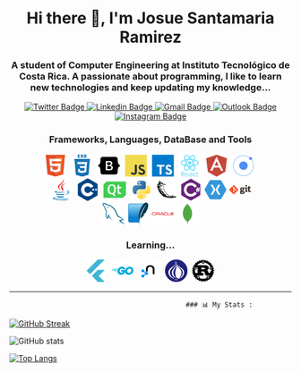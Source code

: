 <div id="header" align="center">
    <h1 align="center">Hi there 👋, I'm Josue Santamaria Ramirez</h1>    
    <h3 align="center">A student of Computer Engineering at Instituto Tecnológico de Costa Rica. A passionate about programming, 
                    I like to learn new technologies and keep updating my knowledge...</h3>
</div>

<div id="badges" align="center">
    <a href="https://twitter.com/SantaMix728" target="_blank">
        <img src="(https://img.shields.io/badge/Twitter-1DA1F2?style=for-the-badge&logo=twitter&logoColor=whit)"width="40" height="40"
            alt="Twitter Badge" />
    </a>
    <a href="https://www.linkedin.com/in/josu%C3%A9-santamar%C3%ADa-ram%C3%ADrez-6b8a49173/" target="_blank">
        <img src="(https://img.shields.io/badge/LinkedIn-0077B5?style=for-the-badge&logo=linkedin&logoColor=white)"width="40" height="40"
            alt="Linkedin Badge" />
    </a>
    <a href="jsantamariar.ce@gmail.com" target="_blank">
        <img src="https://img.shields.io/badge/Gmail-D14836?style=for-the-badge&logo=gmail&logoColor=white" width="40" height="40"
            alt="Gmail Badge" />
    </a>
    </a>
    <a href="gabosr16@estudiantec.cr" target="_blank">
        <img src="(https://img.shields.io/badge/Microsoft_Outlook-0078D4?style=for-the-badge&logo=microsoft-outlook&logoColor=white)"width="40" height="40"
            alt="Outlook Badge" />
    </a>
    <a href="https://www.instagram.com/santamix728/" target="_blank">
        <img src="(https://img.shields.io/badge/Instagram-E4405F?style=for-the-badge&logo=instagram&logoColor=white)"width="40" height="40"
            alt="Instagram Badge" />
    </a>


</div>

<div align="Center">
    <h3>Frameworks, Languages, DataBase and Tools</h3>
    <div>
        <img src="https://github.com/devicons/devicon/blob/master/icons/html5/html5-original.svg" title="HTML5" alt="HTML" width="40" height="40"/>&nbsp;
        <img src="https://github.com/devicons/devicon/blob/master/icons/css3/css3-plain-wordmark.svg"  title="CSS3" alt="CSS" width="40" height="40"/>&nbsp;
        <img src="https://github.com/devicons/devicon/blob/master/icons/bootstrap/bootstrap-plain.svg" title="Bootstrap" alt="Bootstrap" width="40" height="40"/>&nbsp;
        <img src="https://github.com/devicons/devicon/blob/master/icons/javascript/javascript-original.svg" title="JavaScript" alt="JavaScript" width="40" height="40"/>&nbsp;
        <img src="https://github.com/devicons/devicon/blob/master/icons/typescript/typescript-plain.svg" title="TypeScript" alt="TypeScript" width="40" height="40"/>&nbsp;
        <img src="https://github.com/devicons/devicon/blob/master/icons/react/react-original-wordmark.svg" title="React" alt="React" width="40" height="40"/>&nbsp;
        <img src="https://github.com/devicons/devicon/blob/master/icons/angularjs/angularjs-plain.svg" title="React" alt="React" width="40" height="40"/>&nbsp;
        <img src="https://github.com/devicons/devicon/blob/master/icons/ionic/ionic-original.svg" title="Ionic" alt="Ionic" width="40" height="40"/>&nbsp;
      </div>
      <div>
        <img src="https://github.com/devicons/devicon/blob/master/icons/java/java-original.svg" title="Java" alt="Java" width="40" height="40"/>&nbsp;
        <img src="https://github.com/devicons/devicon/blob/master/icons/cplusplus/cplusplus-plain.svg" title="C++" alt="C++" width="40" height="40"/>&nbsp;
        <img src="https://github.com/devicons/devicon/blob/master/icons/qt/qt-original.svg" title="QT" alt="QT" width="40" height="40"/>&nbsp;
        <img src="https://github.com/devicons/devicon/blob/master/icons/python/python-original.svg" title="Python" **alt="Python" width="40" height="40"/>
        <img src="https://github.com/devicons/devicon/blob/master/icons/flask/flask-original.svg" title="Flask" **alt="Flask" width="40" height="40"/>
        <img src="https://github.com/devicons/devicon/blob/master/icons/csharp/csharp-plain.svg" title="C#" **alt="C#" width="40" height="40"/>
        <img src="https://github.com/devicons/devicon/blob/master/icons/xamarin/xamarin-original.svg" title="Xamarin" **alt="Xamarin" width="40" height="40"/>
        <img src="https://github.com/devicons/devicon/blob/master/icons/git/git-original-wordmark.svg" title="Git" **alt="Git" width="40" height="40"/>
      </div>
      <div>
        <img src="https://github.com/devicons/devicon/blob/master/icons/mysql/mysql-plain.svg" title="MySql" **alt="MySql" width="40" height="40"/>
        <img src="https://github.com/devicons/devicon/blob/master/icons/sqlite/sqlite-original.svg" title="Sqlite" **alt="Sqlite" width="40" height="40"/>
        <img src="https://github.com/devicons/devicon/blob/master/icons/oracle/oracle-original.svg" title="Oracle" **alt="Oracle" width="40" height="40"/>
        <img src="https://github.com/devicons/devicon/blob/master/icons/mongodb/mongodb-plain.svg" title="Mongodb" **alt="Mongodb" width="40" height="40"/>
      </div>
</div>

<div align="Center">
    <h3>Learning...</h3>
    <div>
        <img src="https://github.com/devicons/devicon/blob/master/icons/flutter/flutter-plain.svg" title="Flutter" alt="Flutter" width="40" height="40"/>&nbsp;
        <img src="https://github.com/devicons/devicon/blob/master/icons/go/go-original-wordmark.svg"  title="GO" alt="GO" width="40" height="40"/>&nbsp;
        <img src="https://github.com/devicons/devicon/blob/master/icons/neo4j/neo4j-original.svg" title="Neo4j" alt="Neo4j" width="40" height="40"/>&nbsp;
        <img src="https://github.com/devicons/devicon/blob/master/icons/perl/perl-original.svg" title="Perk" alt="Perl" width="40" height="40"/>&nbsp;
        <img src="https://github.com/devicons/devicon/blob/master/icons/rust/rust-plain.svg" title="Rust" alt="Rust" width="40" height="40"/>&nbsp;
      </div>
</div>

---

                                                ### 📊 My Stats :

[![GitHub Streak](http://github-readme-streak-stats.herokuapp.com?user=Santamix728&theme=dark&hide_border=true)](https://git.io/streak-stats)

![GitHub stats](https://github-readme-stats.vercel.app/api?username=Santamix728&show_icons=true&theme=radical)

[![Top Langs](https://github-readme-stats.vercel.app/api/top-langs/?username=Santamix728&theme=tokyonight)](https://github.com/anuraghazra/github-readme-stats)

